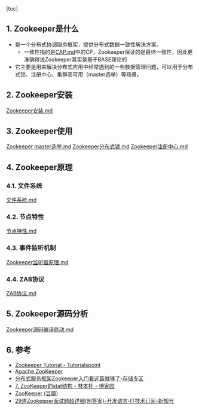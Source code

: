 [toc]
## 1. Zookeeper是什么
- 是一个分布式协调服务框架，提供分布式数据一致性解决方案。
    - 一致性指的是[CAP.md](../Distributed/分布式一致性/CAP.md)中的CP，Zookeeper保证的是最终一致性，因此更准确得说Zookeeper其实是基于BASE理论的
- 它主要是用来解决分布式应用中经常遇到的一些数据管理问题，可以用于分布式锁、注册中心、集群高可用（master选举）等场景。



## 2. Zookeeper安装
[Zookeeper安装.md](Zookeeper安装.md)

## 3. Zookeeper使用
[Zookeeper master选举.md](使用/Zookeeper%20master选举.md)
[Zookeeper分布式锁.md](使用/Zookeeper分布式锁.md)
[Zookeeper注册中心.md](使用/Zookeeper注册中心.md)
## 4. Zookeeper原理

### 4.1. 文件系统
[文件系统.md](原理/文件系统.md)

### 4.2. 节点特性
[节点特性.md](原理/节点特性.md)
### 4.3. 事件监听机制
[Zookeeper监听器原理.md](原理/Zookeeper监听器原理.md)
### 4.4. ZAB协议
[ZAB协议.md](原理/ZAB协议.md)

## 5. Zookeeper源码分析
[Zookeeper源码编译启动.md](源码分析/Zookeeper源码编译启动.md)
## 6. 参考
- [Zookeeper Tutorial \- Tutorialspoint](https://www.tutorialspoint.com/zookeeper/index.htm)
- [Apache ZooKeeper](https://zookeeper.apache.org/)
- [分布式服务框架Zookeeper入门看这篇就够了\-存储专区](http://storage.it168.com/a2018/0712/3214/000003214135.shtml)
- [7\. ZooKeeper的stat结构 \- 林本托 \- 博客园](https://www.cnblogs.com/IcanFixIt/p/7846361.html)
- [ZooKeeper \(豆瓣\)](https://book.douban.com/subject/25765743/)
- [29道Zookeeper面试题超详细\(附答案\)\-开发语言\-IT技术订阅\-新知号](https://www.shangyexinzhi.com/article/details/id-255828/)